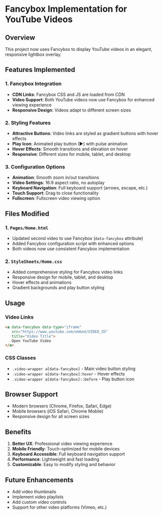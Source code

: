 # Fancybox Implementation for YouTube Videos

## Overview
This project now uses Fancybox to display YouTube videos in an elegant, responsive lightbox overlay.

## Features Implemented

### 1. Fancybox Integration
- **CDN Links**: Fancybox CSS and JS are loaded from CDN
- **Video Support**: Both YouTube videos now use Fancybox for enhanced viewing experience
- **Responsive Design**: Videos adapt to different screen sizes

### 2. Styling Features
- **Attractive Buttons**: Video links are styled as gradient buttons with hover effects
- **Play Icon**: Animated play button (▶) with pulse animation
- **Hover Effects**: Smooth transitions and elevation on hover
- **Responsive**: Different sizes for mobile, tablet, and desktop

### 3. Configuration Options
- **Animation**: Smooth zoom in/out transitions
- **Video Settings**: 16:9 aspect ratio, no autoplay
- **Keyboard Navigation**: Full keyboard support (arrows, escape, etc.)
- **Touch Support**: Drag to close functionality
- **Fullscreen**: Fullscreen video viewing option

## Files Modified

### 1. `Pages/Home.html`
- Updated second video to use Fancybox (`data-fancybox` attribute)
- Added Fancybox configuration script with enhanced options
- Both videos now use consistent Fancybox implementation

### 2. `StyleSheets/Home.css`
- Added comprehensive styling for Fancybox video links
- Responsive design for mobile, tablet, and desktop
- Hover effects and animations
- Gradient backgrounds and play button styling

## Usage

### Video Links
```html
<a data-fancybox data-type="iframe" 
   src="https://www.youtube.com/embed/VIDEO_ID" 
   title="Video Title">
   Open YouTube Video
</a>
```

### CSS Classes
- `.video-wrapper a[data-fancybox]` - Main video button styling
- `.video-wrapper a[data-fancybox]:hover` - Hover effects
- `.video-wrapper a[data-fancybox]::before` - Play button icon

## Browser Support
- Modern browsers (Chrome, Firefox, Safari, Edge)
- Mobile browsers (iOS Safari, Chrome Mobile)
- Responsive design for all screen sizes

## Benefits
1. **Better UX**: Professional video viewing experience
2. **Mobile Friendly**: Touch-optimized for mobile devices
3. **Keyboard Accessible**: Full keyboard navigation support
4. **Performance**: Lightweight and fast loading
5. **Customizable**: Easy to modify styling and behavior

## Future Enhancements
- Add video thumbnails
- Implement video playlists
- Add custom video controls
- Support for other video platforms (Vimeo, etc.) 